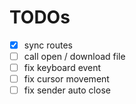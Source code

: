# TODOs
- [x] sync routes
- [ ] call open / download file
- [ ] fix keyboard event
- [ ] fix cursor movement
- [ ] fix sender auto close
